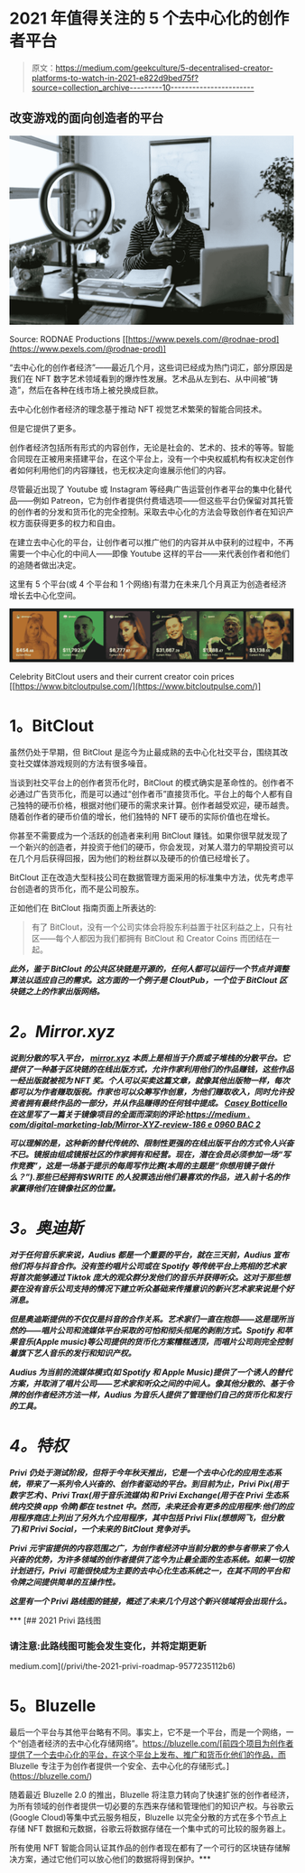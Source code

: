 # 2021 年值得关注的 5 个去中心化的创作者平台

> 原文：<https://medium.com/geekculture/5-decentralised-creator-platforms-to-watch-in-2021-e822d9bed75f?source=collection_archive---------10----------------------->

## 改变游戏的面向创造者的平台

![](img/14723eccda3310158bf8bbeee957f8f0.png)

Source: RODNAE Productions [[https://www.pexels.com/@rodnae-prod](https://www.pexels.com/@rodnae-prod)]

“去中心化的创作者经济”——最近几个月，这些词已经成为热门词汇，部分原因是我们在 NFT 数字艺术领域看到的爆炸性发展。艺术品从左到右、从中间被“铸造”，然后在各种在线市场上被兑换成巨款。

去中心化创作者经济的理念基于推动 NFT 视觉艺术繁荣的智能合同技术。

但是它提供了更多。

创作者经济包括所有形式的内容创作，无论是社会的、艺术的、技术的等等。智能合同现在正被用来搭建平台，在这个平台上，没有一个中央权威机构有权决定创作者如何利用他们的内容赚钱，也无权决定向谁展示他们的内容。

尽管最近出现了 Youtube 或 Instagram 等经典广告运营创作者平台的集中化替代品——例如 Patreon，它为创作者提供付费墙选项——但这些平台仍保留对其托管的创作者的分发和货币化的完全控制。采取去中心化的方法会导致创作者在知识产权方面获得更多的权力和自由。

在建立去中心化的平台，让创作者可以推广他们的内容并从中获利的过程中，不再需要一个中心化的中间人——即像 Youtube 这样的平台——来代表创作者和他们的追随者做出决定。

这里有 5 个平台(或 4 个平台和 1 个网络)有潜力在未来几个月真正为创造者经济增长去中心化空间。

![](img/04aa637ceb6e8d5332d29b475e611aa5.png)

Celebrity BitClout users and their current creator coin prices [[https://www.bitcloutpulse.com/](https://www.bitcloutpulse.com/)]

# **1。BitClout**

虽然仍处于早期，但 BitClout 是迄今为止最成熟的去中心化社交平台，围绕其改变社交媒体游戏规则的方法有很多噪音。

当谈到社交平台上的创作者货币化时，BitClout 的模式确实是革命性的。创作者不必通过广告货币化，而是可以通过“创作者币”直接货币化。平台上的每个人都有自己独特的硬币价格，根据对他们硬币的需求来计算。创作者越受欢迎，硬币越贵。随着创作者的硬币价值的增长，他们独特的 NFT 硬币的实际价值也在增长。

你甚至不需要成为一个活跃的创造者来利用 BitClout 赚钱。如果你很早就发现了一个新兴的创造者，并投资于他们的硬币，你会发现，对某人潜力的早期投资可以在几个月后获得回报，因为他们的粉丝群以及硬币的价值已经增长了。

BitClout 正在改造大型科技公司在数据管理方面采用的标准集中方法，优先考虑平台创造者的货币化，而不是公司股东。

正如他们在 BitClout 指南页面上所表达的:

> 有了 BitClout，没有一个公司实体会将股东利益置于社区利益之上，只有社区——每个人都因为我们都拥有 BitClout 和 Creator Coins 而团结在一起。
> 
> *[](https://docs.bitclout.com/the-vision)*

***此外，鉴于 BitClout 的公共区块链是开源的，任何人都可以运行一个节点并调整算法以适应自己的需求。这方面的一个例子是 CloutPub，一个位于 BitClout 区块链之上的作家出版网络。***

# *****2。Mirror.xyz*****

***说到分散的写入平台， [mirror.xyz](http://mirror.xyz/) 本质上是相当于介质或子堆栈的分散平台。它提供了一种基于区块链的在线出版方式，允许作家利用他们的作品赚钱，这些作品一经出版就被视为 NFT 奖。个人可以买卖这篇文章，就像其他出版物一样，每次都可以为作者赚取版税。作家也可以众筹写作创意，为他们赚取收入，同时允许投资者拥有最终作品的一部分，并从作品赚得的任何钱中提成。 [Casey Botticello](https://medium.com/u/ccf1b677570b?source=post_page-----e822d9bed75f--------------------------------) 在这里写了一篇关于镜像项目的全面而深刻的评论:[https://medium . com/digital-marketing-lab/Mirror-XYZ-review-186 e 0960 BAC 2](/digital-marketing-lab/mirror-xyz-review-186e0960bac2)***

***可以理解的是，这种新的替代传统的、限制性更强的在线出版平台的方式令人兴奋不已。镜报由组成镜报社区的作家拥有和经营。现在，潜在会员必须参加一场“写作竞赛”，这是一场基于提示的每周写作比赛(本周的主题是“你想用镜子做什么？”).那些已经拥有$WRITE 的人投票选出他们最喜欢的作品，进入前十名的作家赢得他们在镜像社区的位置。***

# *****3。奥迪斯*****

***对于任何音乐家来说，Audius 都是一个重要的平台，就在三天前，Audius 宣布他们将与抖音合作。没有签约唱片公司或在 Spotify 等传统平台上亮相的艺术家将首次能够通过 Tiktok 庞大的观众群分发他们的音乐并获得听众。这对于那些想要在没有音乐公司支持的情况下建立听众基础来传播意识的新兴艺术家来说是个好消息。***

***但是奥迪斯提供的不仅仅是抖音的合作关系。艺术家们一直在抱怨——这是理所当然的——唱片公司和流媒体平台采取的可怕和彻头彻尾的剥削方式。Spotify 和苹果音乐(Apple music)等公司提供的货币化方案糟糕透顶，而唱片公司则完全控制着旗下艺人音乐的发行和知识产权。***

***Audius 为当前的流媒体模式(如 Spotify 和 Apple Music)提供了一个诱人的替代方案，并取消了唱片公司——艺术家和听众之间的中间人。像其他分散的、基于令牌的创作者经济方法一样，Audius 为音乐人提供了管理他们自己的货币化和发行的工具。***

# *****4。特权*****

***Privi 仍处于测试阶段，但将于今年秋天推出，它是一个去中心化的应用生态系统，带来了一系列令人兴奋的、创作者驱动的平台。到目前为止，Privi Pix(用于数字艺术)、Privi Trax(用于音乐流媒体)和 Privi Exchange(用于在 Privi 生态系统内交换 app 令牌)都在 testnet 中。然而，未来还会有更多的应用程序:他们的应用程序商店上列出了另外九个应用程序，其中包括 Privi Flix(想想网飞，但分散了)和 Privi Social，一个未来的 BitClout 竞争对手。***

***Privi 元宇宙提供的内容范围之广，为创作者经济中当前分散的参与者带来了令人兴奋的优势，为许多领域的创作者提供了迄今为止最全面的生态系统。如果一切按计划进行，Privi 可能很快成为主要的去中心化生态系统之一，在其不同的平台和令牌之间提供简单的互操作性。***

***这里有一个 Privi 路线图的链接，概述了未来几个月这个新兴领域将会出现什么。***

***[](/privi/the-2021-privi-roadmap-9577235112b6) [## 2021 Privi 路线图

### 请注意:此路线图可能会发生变化，并将定期更新

medium.com](/privi/the-2021-privi-roadmap-9577235112b6) 

# **5。Bluzelle**

最后一个平台与其他平台略有不同。事实上，它不是一个平台，而是一个网络，一个“创造者经济的去中心化存储网络”。https://bluzelle.com/[前四个项目为创作者提供了一个去中心化的平台，在这个平台上发布、推广和货币化他们的作品，而 Bluzelle 专注于为创作者提供一个安全、去中心化的存储形式。](https://bluzelle.com/)

随着最近 Bluzelle 2.0 的推出，Bluzelle 将注意力转向了快速扩张的创作者经济，为所有领域的创作者提供一切必要的东西来存储和管理他们的知识产权。与谷歌云(Google Cloud)等集中式云服务相反，Bluzelle 以完全分散的方式在多个节点上存储 NFT 数据和元数据，谷歌云将数据存储在一个集中式的可比较的服务器上。

所有使用 NFT 智能合同认证其作品的创作者现在都有了一个可行的区块链存储解决方案，通过它他们可以放心他们的数据将得到保护。***